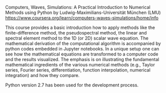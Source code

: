Computers, Waves, Simulations: A Practical Introduction to Numerical Methods using Python
by Ludwig-Maximilians-Universität München (LMU)
https://www.coursera.org/learn/computers-waves-simulations/home/info

This course provides a basic introduction how to apply methods like the finite-difference method, the pseudospectral method, the linear and spectral element method to the 1D (or 2D) scalar wave equation. The mathematical derivation of the computational algorithm is accompanied by python codes embedded in Jupyter notebooks. In a unique setup one can see how the mathematical equations are transformed to a computer code and the results visualized. The emphasis is on illustrating the fundamental mathematical ingredients of the various numerical methods (e.g., Taylor series, Fourier series, differentiation, function interpolation, numerical integration) and how they compare.

Python version 2.7 has been used for the development process.
